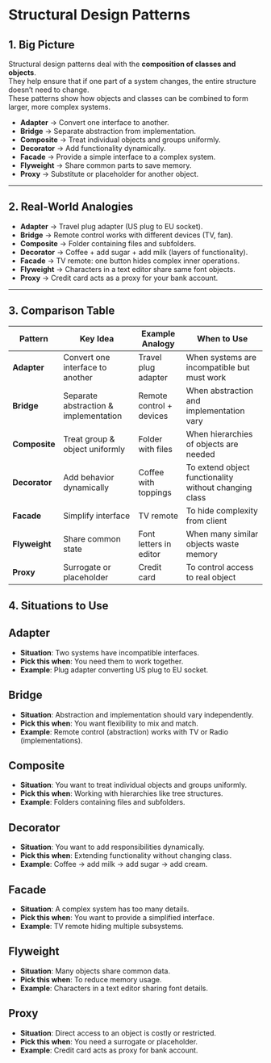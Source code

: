 
# Structural Design Patterns

## 1. Big Picture  
Structural design patterns deal with the **composition of classes and objects**.  
They help ensure that if one part of a system changes, the entire structure doesn’t need to change.  
These patterns show how objects and classes can be combined to form larger, more complex systems.  

- **Adapter** → Convert one interface to another.  
- **Bridge** → Separate abstraction from implementation.  
- **Composite** → Treat individual objects and groups uniformly.  
- **Decorator** → Add functionality dynamically.  
- **Facade** → Provide a simple interface to a complex system.  
- **Flyweight** → Share common parts to save memory.  
- **Proxy** → Substitute or placeholder for another object.  

---

## 2. Real-World Analogies  

- **Adapter** → Travel plug adapter (US plug to EU socket).  
- **Bridge** → Remote control works with different devices (TV, fan).  
- **Composite** → Folder containing files and subfolders.  
- **Decorator** → Coffee + add sugar + add milk (layers of functionality).  
- **Facade** → TV remote: one button hides complex inner operations.  
- **Flyweight** → Characters in a text editor share same font objects.  
- **Proxy** → Credit card acts as a proxy for your bank account.  

---

## 3. Comparison Table  

| Pattern        | Key Idea                          | Example Analogy             | When to Use                                    |  
|----------------|-----------------------------------|-----------------------------|------------------------------------------------|  
| **Adapter**    | Convert one interface to another  | Travel plug adapter         | When systems are incompatible but must work    |  
| **Bridge**     | Separate abstraction & implementation | Remote control + devices | When abstraction and implementation vary       |  
| **Composite**  | Treat group & object uniformly    | Folder with files           | When hierarchies of objects are needed         |  
| **Decorator**  | Add behavior dynamically          | Coffee with toppings        | To extend object functionality without changing class |  
| **Facade**     | Simplify interface                | TV remote                   | To hide complexity from client                 |  
| **Flyweight**  | Share common state                | Font letters in editor      | When many similar objects waste memory         |  
| **Proxy**      | Surrogate or placeholder          | Credit card                 | To control access to real object               |  


## 4. Situations to Use

## Adapter
- **Situation**: Two systems have incompatible interfaces.  
- **Pick this when**: You need them to work together.  
- **Example**: Plug adapter converting US plug to EU socket.  

## Bridge
- **Situation**: Abstraction and implementation should vary independently.  
- **Pick this when**: You want flexibility to mix and match.  
- **Example**: Remote control (abstraction) works with TV or Radio (implementations).  

## Composite
- **Situation**: You want to treat individual objects and groups uniformly.  
- **Pick this when**: Working with hierarchies like tree structures.  
- **Example**: Folders containing files and subfolders.  

## Decorator
- **Situation**: You want to add responsibilities dynamically.  
- **Pick this when**: Extending functionality without changing class.  
- **Example**: Coffee → add milk → add sugar → add cream.  

## Facade
- **Situation**: A complex system has too many details.  
- **Pick this when**: You want to provide a simplified interface.  
- **Example**: TV remote hiding multiple subsystems.  

## Flyweight
- **Situation**: Many objects share common data.  
- **Pick this when**: To reduce memory usage.  
- **Example**: Characters in a text editor sharing font details.  

## Proxy
- **Situation**: Direct access to an object is costly or restricted.  
- **Pick this when**: You need a surrogate or placeholder.  
- **Example**: Credit card acts as proxy for bank account.  
